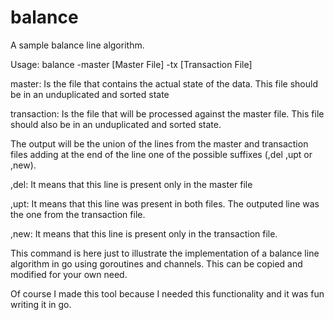 # balance
A sample balance line algorithm.

Usage:
balance -master [Master File] -tx [Transaction File]

master: Is the file that contains the actual state of the data. This file should be in an unduplicated and sorted state

transaction: Is the file that will be processed against the master file. This file should also be in an unduplicated and sorted state.

The output will be the union of the lines from the master and transaction files adding at the end of the line one of the possible suffixes (,del ,upt or ,new).

,del: It means that this line is present only in the master file

,upt: It means that this line was present in both files. The outputed line was the one from the transaction file.

,new: It means that this line is present only in the transaction file.


This command is here just to illustrate the implementation of a balance line algorithm in go using goroutines and channels. This can be copied and modified for your own need.

Of course I made this tool because I needed this functionality and it was fun writing it in go.
